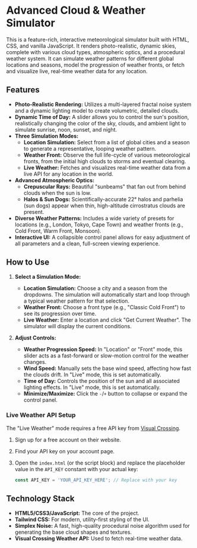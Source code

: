 # Advanced Cloud & Weather Simulator

This is a feature-rich, interactive meteorological simulator built with HTML, CSS, and vanilla JavaScript. It renders photo-realistic, dynamic skies, complete with various cloud types, atmospheric optics, and a procedural weather system. It can simulate weather patterns for different global locations and seasons, model the progression of weather fronts, or fetch and visualize live, real-time weather data for any location.

## Features

* **Photo-Realistic Rendering:** Utilizes a multi-layered fractal noise system and a dynamic lighting model to create volumetric, detailed clouds.
* **Dynamic Time of Day:** A slider allows you to control the sun's position, realistically changing the color of the sky, clouds, and ambient light to simulate sunrise, noon, sunset, and night.
* **Three Simulation Modes:**
    * **Location Simulation:** Select from a list of global cities and a season to generate a representative, looping weather pattern.
    * **Weather Front:** Observe the full life-cycle of various meteorological fronts, from the initial high clouds to storms and eventual clearing.
    * **Live Weather:** Fetches and visualizes real-time weather data from a live API for any location in the world.
* **Advanced Atmospheric Optics:**
    * **Crepuscular Rays:** Beautiful "sunbeams" that fan out from behind clouds when the sun is low.
    * **Halos & Sun Dogs:** Scientifically-accurate 22° halos and parhelia (sun dogs) appear when thin, high-altitude cirrostratus clouds are present.
* **Diverse Weather Patterns:** Includes a wide variety of presets for locations (e.g., London, Tokyo, Cape Town) and weather fronts (e.g., Cold Front, Warm Front, Monsoon).
* **Interactive UI:** A collapsible control panel allows for easy adjustment of all parameters and a clean, full-screen viewing experience.

## How to Use

1.  **Select a Simulation Mode:**
    * **Location Simulation:** Choose a city and a season from the dropdowns. The simulation will automatically start and loop through a typical weather pattern for that selection.
    * **Weather Front:** Choose a front type (e.g., "Classic Cold Front") to see its progression over time.
    * **Live Weather:** Enter a location and click "Get Current Weather". The simulator will display the current conditions.

2.  **Adjust Controls:**
    * **Weather Progression Speed:** In "Location" or "Front" mode, this slider acts as a fast-forward or slow-motion control for the weather changes.
    * **Wind Speed:** Manually sets the base wind speed, affecting how fast the clouds drift. In "Live" mode, this is set automatically.
    * **Time of Day:** Controls the position of the sun and all associated lighting effects. In "Live" mode, this is set automatically.
    * **Minimize/Maximize:** Click the `-`/`+` button to collapse or expand the control panel.

### Live Weather API Setup

The "Live Weather" mode requires a free API key from [Visual Crossing](https://www.visualcrossing.com/weather-api).

1.  Sign up for a free account on their website.
2.  Find your API key on your account page.
3.  Open the `index.html` (or the script block) and replace the placeholder value in the `API_KEY` constant with your actual key:

    ```javascript
    const API_KEY = 'YOUR_API_KEY_HERE'; // Replace with your key
    ```

## Technology Stack

* **HTML5/CSS3/JavaScript:** The core of the project.
* **Tailwind CSS:** For modern, utility-first styling of the UI.
* **Simplex Noise:** A fast, high-quality procedural noise algorithm used for generating the base cloud shapes and textures.
* **Visual Crossing Weather API:** Used to fetch real-time weather data.
